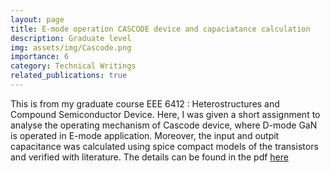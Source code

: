 ```yaml
---
layout: page
title: E-mode operation CASCODE device and capaciatance calculation
description: Graduate level
img: assets/img/Cascode.png
importance: 6
category: Technical Writings
related_publications: true
---
```


This is from my graduate course EEE 6412 : Heterostructures and Compound Semiconductor Device. Here, I was given a short assignment to analyse the operating mechanism of Cascode device, where D-mode GaN is operated in E-mode application. Moreover, the input and outpit capacitance was calculated using spice compact models of the transistors and verified with literature.  The details can be found in the pdf [here][LINK]



[LINK]:https://drive.google.com/file/d/1DNhT07Jk0oT71ET7dUg2ZsKJE1Uk8lT2/view?usp=sharing
